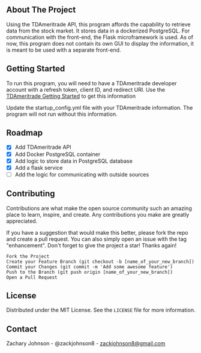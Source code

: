 <a name="readme-top"></a>
## About The Project
Using the TDAmeritrade API, this program affords the capability to retrieve data from the stock market. It stores 
data in a dockerized PostgreSQL. For communication with the front-end, the Flask microframework is used.  As of now, 
this program does not contain its own GUI to display the information, it is meant to be used with a separate front-end.

## Getting Started
To run this program, you will need to have a TDAmeritrade developer account with a refresh token, client ID, and 
redirect URI. Use the <a href='https://developer.tdameritrade.com/content/getting-started'>TDAmeritrade Getting Started</a> to get this information</br>

Update the startup_config.yml file with your TDAmeritrade information. The program will not run without this 
information.

## Roadmap
- [x] Add TDAmeritrade API
- [x] Add Docker PostgreSQL container
- [x] Add logic to store data in PostgreSQL database
- [x] Add a flask service
- [ ] Add the logic for communicating with outside sources

## Contributing
Contributions are what make the open source community such an amazing place to learn, inspire, and create. Any 
contributions you make are greatly appreciated.

If you have a suggestion that would make this better, please fork the repo and create a pull request. You can also 
simply open an issue with the tag "enhancement". Don't forget to give the project a star! Thanks again!

    Fork the Project
    Create your Feature Branch (git checkout -b [name_of_your_new_branch])
    Commit your Changes (git commit -m 'Add some awesome feature')
    Push to the Branch (git push origin [name_of_your_new_branch])
    Open a Pull Request

## License
Distributed under the MIT License. See the `LICENSE` file for more information.

## Contact
Zachary Johnson - @zackjohnson8 - zackjohnson8@gmail.com

